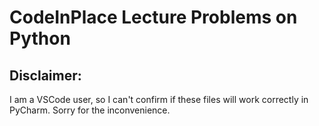 # CodeInPlace Lecture Problems on Python

## Disclaimer:

I am a VSCode user, so I can't confirm if these files will work correctly in PyCharm. Sorry for the inconvenience.
